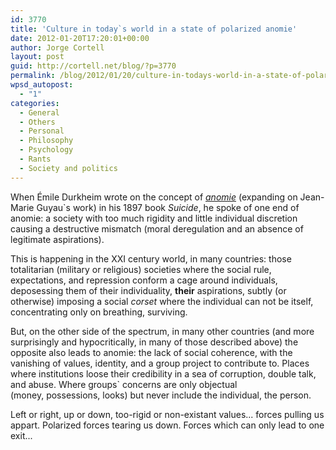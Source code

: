 ```yaml
---
id: 3770
title: 'Culture in today`s world in a state of polarized anomie'
date: 2012-01-20T17:20:01+00:00
author: Jorge Cortell
layout: post
guid: http://cortell.net/blog/?p=3770
permalink: /blog/2012/01/20/culture-in-todays-world-in-a-state-of-polarized-anomie/
wpsd_autopost:
  - "1"
categories:
  - General
  - Others
  - Personal
  - Philosophy
  - Psychology
  - Rants
  - Society and politics
---
```

When Émile Durkheim wrote on the concept of _<a title="http://en.wikipedia.org/wiki/Anomie" href="http://en.wikipedia.org/wiki/Anomie" target="_blank">anomie</a>_ (expanding on Jean-Marie Guyau`s work) in his 1897 book _Suicide_, he spoke of one end of anomie: a society with too much rigidity and little individual discretion causing a destructive mismatch (moral deregulation and an absence of legitimate aspirations).

This is happening in the XXI century world, in many countries: those totalitarian (military or religious) societies where the social rule, expectations, and repression conform a cage around individuals, deposessing them of their individuality, **their** aspirations, subtly (or otherwise) imposing a social _corset_ where the individual can not be itself, concentrating only on breathing, surviving.

But, on the other side of the spectrum, in many other countries (and more surprisingly and hypocritically, in many of those described above) the opposite also leads to anomie: the lack of social coherence, with the vanishing of values, identity, and a group project to contribute to. Places where institutions loose their credibility in a sea of corruption, double talk, and abuse. Where groups` concerns are only objectual (money, possessions, looks) but never include the individual, the person.

Left or right, up or down, too-rigid or non-existant values... forces pulling us appart. Polarized forces tearing us down. Forces which can only lead to one exit...